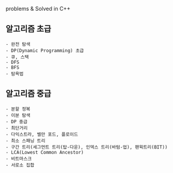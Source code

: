 problems & Solved in C++

## 알고리즘 초급
```
- 완전 탐색
- DP(Dynamic Programming) 초급 
- 큐, 스택
- DFS
- BFS
- 탐욕법
```

## 알고리즘 중급
```
- 분할 정복
- 이분 탐색
- DP 중급
- 최단거리
- 다익스트라, 벨만 포드, 플로이드
- 최소 스패닝 트리
- 구간 트리(세그먼트 트리(탑-다운), 인덱스 트리(바텀-업), 팬윅트리(BIT))
- LCA(Lowest Common Ancestor)
- 비트마스크
- 서로소 집합
```
